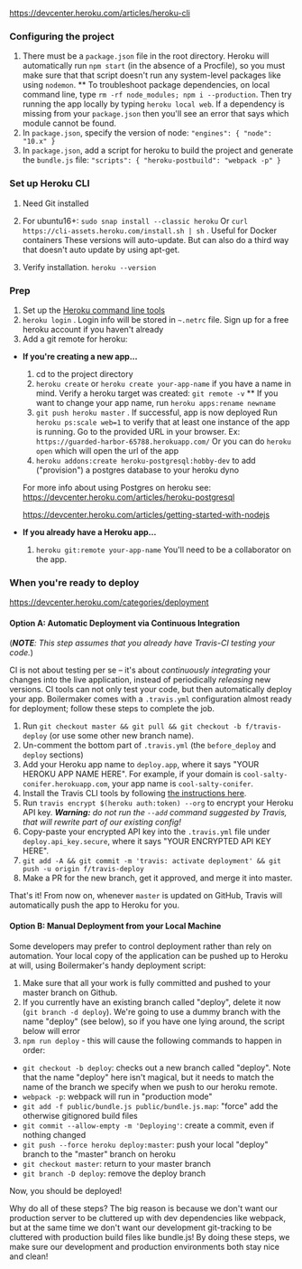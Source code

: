 https://devcenter.heroku.com/articles/heroku-cli

### Configuring the project

1. There must be a `package.json` file in the root directory. Heroku will automatically run `npm start` (in the absence of a Procfile), so you must make sure that that script doesn't run any system-level packages like using `nodemon`.
** To troubleshoot package dependencies, on local command line, type `rm -rf node_modules; npm i --production`. Then try running the app locally by typing `heroku local web`. If a dependency is missing from your `package.json` then you'll see an error that says which module cannot be found.
2. In `package.json`, specify the version of node: `"engines": { "node": "10.x" }`
3. In `package.json`, add a script for heroku to build the project and generate the `bundle.js` file: `"scripts": { "heroku-postbuild": "webpack -p" }`


### Set up Heroku CLI

1. Need Git installed
2. For ubuntu16+: `sudo snap install --classic heroku`
Or `curl https://cli-assets.heroku.com/install.sh | sh` . Useful for Docker containers
These versions will auto-update. But can also do a third way that doesn't auto update by using apt-get.

3. Verify installation. `heroku --version`

### Prep

1.  Set up the [Heroku command line tools](https://devcenter.heroku.com/articles/heroku-cli)
2.  `heroku login` . Login info will be stored in `~.netrc` file.
Sign up for a free heroku account if you haven't already
3.  Add a git remote for heroku:

* **If you're creating a new app...**

  1. cd to the project directory
  2.  `heroku create` or `heroku create your-app-name` if you have a name in mind.
  Verify a heroku target was created: `git remote -v`
  ** If you want to change your app name, run `heroku apps:rename newname`
  3. `git push heroku master` . If successful, app is now deployed
  Run `heroku ps:scale web=1` to verify that at least one instance of the app is running.
  Go to the provided URL in your browser. Ex: `https://guarded-harbor-65788.herokuapp.com/`
  Or you can do `heroku open` which will open the url of the app
  4.  `heroku addons:create heroku-postgresql:hobby-dev` to add ("provision") a postgres database to your heroku dyno

  For more info about using Postgres on heroku see: https://devcenter.heroku.com/articles/heroku-postgresql

  https://devcenter.heroku.com/articles/getting-started-with-nodejs

* **If you already have a Heroku app...**

  1.  `heroku git:remote your-app-name` You'll need to be a collaborator on the app.

### When you're ready to deploy

https://devcenter.heroku.com/categories/deployment

#### Option A: Automatic Deployment via Continuous Integration

(_**NOTE**: This step assumes that you already have Travis-CI testing your code._)

CI is not about testing per se – it's about _continuously integrating_ your changes into the live application, instead of periodically _releasing_ new versions. CI tools can not only test your code, but then automatically deploy your app. Boilermaker comes with a `.travis.yml` configuration almost ready for deployment; follow these steps to complete the job.

1.  Run `git checkout master && git pull && git checkout -b f/travis-deploy` (or use some other new branch name).
2.  Un-comment the bottom part of `.travis.yml` (the `before_deploy` and `deploy` sections)
3.  Add your Heroku app name to `deploy.app`, where it says "YOUR HEROKU APP NAME HERE". For example, if your domain is `cool-salty-conifer.herokuapp.com`, your app name is `cool-salty-conifer`.
4.  Install the Travis CLI tools by following [the instructions here](https://github.com/travis-ci/travis.rb#installation).
5.  Run `travis encrypt $(heroku auth:token) --org` to encrypt your Heroku API key. _**Warning:** do not run the `--add` command suggested by Travis, that will rewrite part of our existing config!_
6.  Copy-paste your encrypted API key into the `.travis.yml` file under `deploy.api_key.secure`, where it says "YOUR ENCRYPTED API KEY HERE".
7.  `git add -A && git commit -m 'travis: activate deployment' && git push -u origin f/travis-deploy`
8.  Make a PR for the new branch, get it approved, and merge it into master.

That's it! From now on, whenever `master` is updated on GitHub, Travis will automatically push the app to Heroku for you.

#### Option B: Manual Deployment from your Local Machine

Some developers may prefer to control deployment rather than rely on automation. Your local copy of the application can be pushed up to Heroku at will, using Boilermaker's handy deployment script:

1.  Make sure that all your work is fully committed and pushed to your master branch on Github.
2.  If you currently have an existing branch called "deploy", delete it now (`git branch -d deploy`). We're going to use a dummy branch with the name "deploy" (see below), so if you have one lying around, the script below will error
3.  `npm run deploy` - this will cause the following commands to happen in order:

* `git checkout -b deploy`: checks out a new branch called "deploy". Note that the name "deploy" here isn't magical, but it needs to match the name of the branch we specify when we push to our heroku remote.
* `webpack -p`: webpack will run in "production mode"
* `git add -f public/bundle.js public/bundle.js.map`: "force" add the otherwise gitignored build files
* `git commit --allow-empty -m 'Deploying'`: create a commit, even if nothing changed
* `git push --force heroku deploy:master`: push your local "deploy" branch to the "master" branch on heroku
* `git checkout master`: return to your master branch
* `git branch -D deploy`: remove the deploy branch

Now, you should be deployed!

Why do all of these steps? The big reason is because we don't want our production server to be cluttered up with dev dependencies like webpack, but at the same time we don't want our development git-tracking to be cluttered with production build files like bundle.js! By doing these steps, we make sure our development and production environments both stay nice and clean!
